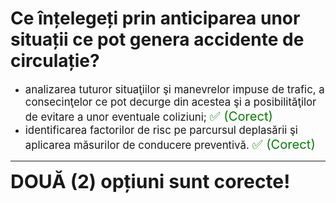 # Ce înțelegeți prin anticiparea unor situații ce pot genera accidente de circulație?

- <span style="font-size: larger;">analizarea tuturor situaţiilor şi manevrelor impuse de trafic, a consecinţelor ce pot decurge din acestea şi a posibilităţilor de evitare a unor eventuale coliziuni; <span style="color: green; font-size: larger;">✅ (Corect)</span></span>
- <span style="font-size: larger;">identificarea factorilor de risc pe parcursul deplasării şi aplicarea măsurilor de conducere preventivă. <span style="color: green; font-size: larger;">✅ (Corect)</span></span>

---

<span style="font-size: 30px; font-weight: bold;">**DOUĂ (2) opțiuni sunt corecte!**</span>